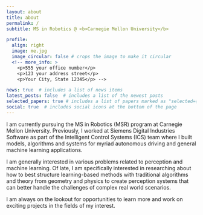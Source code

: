 ```yaml
---
layout: about
title: about
permalink: /
subtitle: MS in Robotics @ <b>Carnegie Mellon University</b>

profile:
  align: right
  image: me.jpg
  image_circular: false # crops the image to make it circular
  <!-- more_info: >
    <p>555 your office number</p>
    <p>123 your address street</p>
    <p>Your City, State 12345</p> -->

news: true  # includes a list of news items
latest_posts: false  # includes a list of the newest posts
selected_papers: true # includes a list of papers marked as "selected={true}"
social: true  # includes social icons at the bottom of the page
---
```


I am currently pursuing the MS in Robotics (MSR) program at Carnegie Mellon University. Previously, I worked at Siemens Digital Industries Software as part of the Intelligent Control Systems (ICS) team where I built models, algorithms and systems for myriad autonomous driving and general machine learning applications.

I am generally interested in various problems related to perception and machine learning. Of late, I am specifically interested in researching about how to best structure learning-based methods with traditional algorithms and theory from geometry and physics to create perception systems that can better handle the challenges of complex real world scenarios.

I am always on the lookout for opportunities to learn more and work on exciting projects in the fields of my interest.
